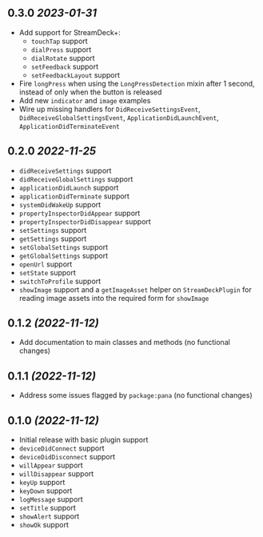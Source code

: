 ## 0.3.0 _2023-01-31_

- Add support for StreamDeck+:
  - `touchTap` support
  - `dialPress` support
  - `dialRotate` support
  - `setFeedback` support
  - `setFeedbackLayout` support
- Fire `longPress` when using the `LongPressDetection` mixin after 1 second, instead of only when the button is released
- Add new `indicator` and `image` examples
- Wire up missing handlers for `DidReceiveSettingsEvent`, `DidReceiveGlobalSettingsEvent`, `ApplicationDidLaunchEvent`, `ApplicationDidTerminateEvent`

## 0.2.0 _2022-11-25_

- `didReceiveSettings` support
- `didReceiveGlobalSettings` support
- `applicationDidLaunch` support
- `applicationDidTerminate` support
- `systemDidWakeUp` support
- `propertyInspectorDidAppear` support
- `propertyInspectorDidDisappear` support
- `setSettings` support
- `getSettings` support
- `setGlobalSettings` support
- `getGlobalSettings` support
- `openUrl` support
- `setState` support
- `switchToProfile` support
- `showImage` support and a `getImageAsset` helper on `StreamDeckPlugin` for reading image assets into the required form for `showImage`

## 0.1.2 _(2022-11-12)_

- Add documentation to main classes and methods (no functional changes)

## 0.1.1 _(2022-11-12)_

- Address some issues flagged by `package:pana` (no functional changes)

## 0.1.0 _(2022-11-12)_

- Initial release with basic plugin support
- `deviceDidConnect` support
- `deviceDidDisconnect` support
- `willAppear` support
- `willDisappear` support
- `keyUp` support
- `keyDown` support
- `logMessage` support
- `setTitle` support
- `showAlert` support
- `showOk` support
